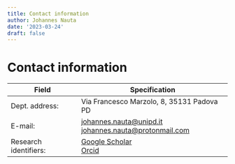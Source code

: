 ```yaml
---
title: Contact information
author: Johannes Nauta
date: '2023-03-24'
draft: false
---
```


# Contact information

| Field                 | Specification                        |
|-----------------------|--------------------------------------|
| Dept. address:        | Via Francesco Marzolo, 8, 35131 Padova PD  |
| E-mail:               | johannes.nauta@unipd.it </br> johannes.nauta@protonmail.com        |
| Research identifiers: | [Google Scholar][1] </br> [Orcid][2] |

[1]: https://scholar.google.com/citations?user=Ae-RVSwAAAAJ&hl=en
[2]: https://orcid.org/my-orcid?orcid=0000-0002-5859-2729


